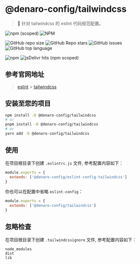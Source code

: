# @denaro-config/tailwindcss

> :tada: 针对 tailwindcss 的 eslint 代码规范配置。

![npm (scoped)](https://img.shields.io/npm/v/%40denaro-config/tailwindcss)
![NPM](https://img.shields.io/npm/l/%40denaro-config%2Ftailwindcss)

![GitHub repo size](https://img.shields.io/github/repo-size/denaro-org/frontend-engineering-config)
![GitHub Repo stars](https://img.shields.io/github/stars/denaro-org/frontend-engineering-config)
![GitHub issues](https://img.shields.io/github/issues/denaro-org/frontend-engineering-config)
![GitHub top language](https://img.shields.io/github/languages/top/denaro-org/frontend-engineering-config)

![npm](https://img.shields.io/npm/dw/%40denaro-config/tailwindcss)
![jsDelivr hits (npm scoped)](https://img.shields.io/jsdelivr/npm/hd/%40denaro-config%2Ftailwindcss)

## 参考官网地址

> [eslint](https://eslint.org/) > [tailwindcss](https://tailwindcss.com/)

## 安装至您的项目

```bash
npm install -D @denaro-config/tailwindcss
# or
pnpm install -D @denaro-config/tailwindcss
# or
yarn add -D @denaro-config/tailwindcss
```

## 使用

在项目根目录下创建 `.eslintrc.js` 文件, 参考配置内容如下：

```js
module.exports = {
  extends: ['@denaro-config/eslint-config-tailwindcss']
}
```

你也可以在配置中省略 `eslint-config`：

```js
module.exports = {
  extends: ['@denaro-config/tailwindcss']
}
```

## 忽略检查

在项目根目录下创建 `.tailwindcssignore` 文件, 参考配置内容如下：

```text
node_modules
dist
lib
```

